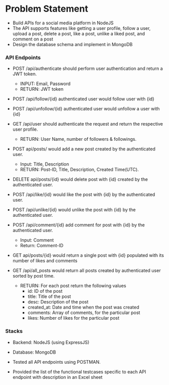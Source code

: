 # Problem Statement

- Build APIs for a social media platform in NodeJS
- The API supports features like getting a user profile, follow a user, upload a post, delete a post, like a post, unlike a liked post, and comment on a post
- Design the database schema and implement in MongoDB

### **API Endpoints**

- POST /api/authenticate should perform user authentication and return a JWT token.
    - INPUT: Email, Password
    - RETURN: JWT token
    
    
- POST /api/follow/{id} authenticated user would follow user with {id}
- POST /api/unfollow/{id} authenticated user would unfollow a user with {id}
- GET /api/user should authenticate the request and return the respective user profile.
    - RETURN: User Name, number of followers & followings.
- POST api/posts/ would add a new post created by the authenticated user.
    - Input: Title, Description
    - RETURN: Post-ID, Title, Description, Created Time(UTC).
- DELETE api/posts/{id} would delete post with {id} created by the authenticated user.
- POST /api/like/{id} would like the post with {id} by the authenticated user.
- POST /api/unlike/{id} would unlike the post with {id} by the authenticated user.
- POST /api/comment/{id} add comment for post with {id} by the authenticated user.
    - Input: Comment
    - Return: Comment-ID
- GET api/posts/{id} would return a single post with {id} populated with its number of likes and comments
- GET /api/all_posts would return all posts created by authenticated user sorted by post time.
    - RETURN: For each post return the following values
        - id: ID of the post
        - title: Title of the post
        - desc: Description of the post
        - created_at: Date and time when the post was created
        - comments: Array of comments, for the particular post
        - likes: Number of likes for the particular post


### **Stacks**

- Backend: NodeJS (using ExpressJS)
- Database: MongoDB

- Tested all API endpoints using POSTMAN.
- Provided the list of the functional testcases specific to each API endpoint with description in an Excel sheet

